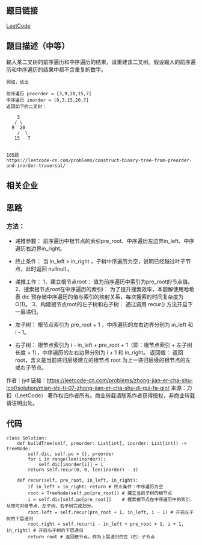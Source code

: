 ## 题目链接 
[LeetCode](https://leetcode-cn.com/problems/zhong-jian-er-cha-shu-lcof/submissions/)

## 题目描述（中等）
输入某二叉树的前序遍历和中序遍历的结果，请重建该二叉树。假设输入的前序遍历和中序遍历的结果中都不含重复的数字。

```
例如，给出

前序遍历 preorder = [3,9,20,15,7]
中序遍历 inorder = [9,3,15,20,7]
返回如下的二叉树：

    3
   / \
  9  20
    /  \
   15   7


105题
https://leetcode-cn.com/problems/construct-binary-tree-from-preorder-and-inorder-traversal/
```

## 相关企业


## 思路

### 方法：

* 递推参数： 前序遍历中根节点的索引pre_root、中序遍历左边界in_left、中序遍历右边界in_right。
* 终止条件： 当 in_left > in_right ，子树中序遍历为空，说明已经越过叶子节点，此时返回 nullnull 。

* 递推工作：
1、建立根节点root： 值为前序遍历中索引为pre_root的节点值。
2、搜索根节点root在中序遍历的索引i： 为了提升搜索效率，本题解使用哈希表 dic 预存储中序遍历的值与索引的映射关系，每次搜索的时间复杂度为 O(1)。
3、构建根节点root的左子树和右子树： 通过调用 recur() 方法开启下一层递归。
* 左子树： 根节点索引为 pre_root + 1 ，中序遍历的左右边界分别为 in_left 和 i - 1。
* 右子树： 根节点索引为 i - in_left + pre_root + 1（即：根节点索引 + 左子树长度 + 1），中序遍历的左右边界分别为 i + 1 和 in_right。
返回值： 返回 root，含义是当前递归层级建立的根节点 root 为上一递归层级的根节点的左或右子节点。

作者：jyd
链接：https://leetcode-cn.com/problems/zhong-jian-er-cha-shu-lcof/solution/mian-shi-ti-07-zhong-jian-er-cha-shu-di-gui-fa-qin/
来源：力扣（LeetCode）
著作权归作者所有。商业转载请联系作者获得授权，非商业转载请注明出处。

## 代码

```
class Solution:
    def buildTree(self, preorder: List[int], inorder: List[int]) -> TreeNode:
        self.dic, self.po = {}, preorder
        for i in range(len(inorder)):
            self.dic[inorder[i]] = i
        return self.recur(0, 0, len(inorder) - 1)

    def recur(self, pre_root, in_left, in_right):
        if in_left > in_right: return # 终止条件：中序遍历为空
        root = TreeNode(self.po[pre_root]) # 建立当前子树的根节点
        i = self.dic[self.po[pre_root]]    # 搜索根节点在中序遍历中的索引，从而可对根节点、左子树、右子树完成划分。
        root.left = self.recur(pre_root + 1, in_left, i - 1) # 开启左子树的下层递归
        root.right = self.recur(i - in_left + pre_root + 1, i + 1, in_right) # 开启右子树的下层递归
        return root # 返回根节点，作为上层递归的左（右）子节点

```

